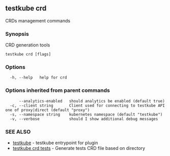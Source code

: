 ## testkube crd

CRDs management commands

### Synopsis

CRD generation tools

```
testkube crd [flags]
```

### Options

```
  -h, --help   help for crd
```

### Options inherited from parent commands

```
      --analytics-enabled   should analytics be enabled (default true)
  -c, --client string       Client used for connecting to testkube API one of proxy|direct (default "proxy")
  -s, --namespace string    kubernetes namespace (default "testkube")
  -v, --verbose             should I show additional debug messages
```

### SEE ALSO

* [testkube](testkube.md)	 - testkube entrypoint for plugin
* [testkube crd tests](testkube_crd_tests.md)	 - Generate tests CRD file based on directory

